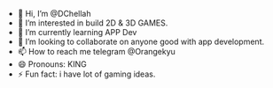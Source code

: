 - 👋 Hi, I’m @DChellah
- 👀 I’m interested in build 2D & 3D GAMES.
- 🌱 I’m currently learning APP Dev
- 💞️ I’m looking to collaborate on anyone good with app development.
- 📫 How to reach me telegram @Orangekyu
- 😄 Pronouns: KING
- ⚡ Fun fact: i have lot of gaming ideas.

<!---
DChellah/DChellah is a ✨ special ✨ repository because its `README.md` (this file) appears on your GitHub profile.
You can click the Preview link to take a look at your changes.
--->
